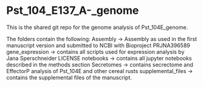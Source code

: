 # Pst_104_E137_A-_genome
This is the shared git repo for the genome analysis of Pst_104E_genome.

The folders contain the following:
Assembly -> Assembly as used in the first manuscript version and submitted to NCBI with Bioproject PRJNA396589
gene_expression -> contains all scripts used for expression analysis by Jana Sperschneider
LICENSE
notebooks -> contains all jupyter notebooks described in the methods section
Secretomes -> contains secrectome and EffectorP analysis of Pst_104E and other cereal rusts
supplemental_files -> contains the supplemental files of the manuscript.
